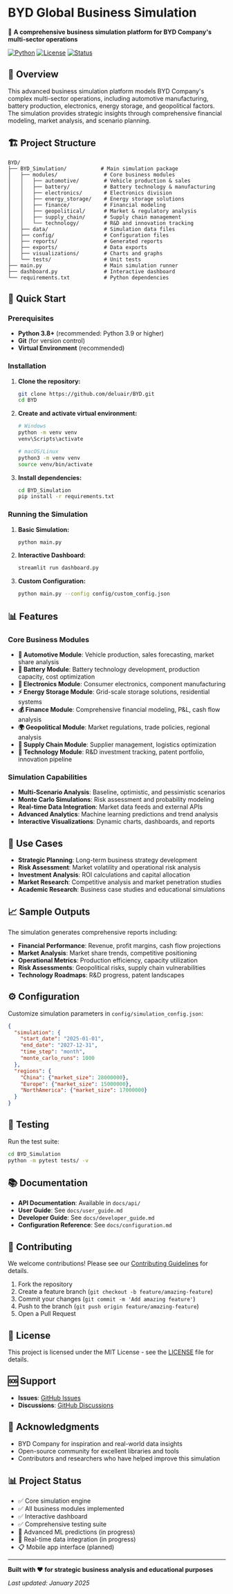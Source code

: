 # BYD Global Business Simulation

🚗 **A comprehensive business simulation platform for BYD Company's multi-sector operations**

[![Python](https://img.shields.io/badge/Python-3.8+-blue.svg)](https://python.org)
[![License](https://img.shields.io/badge/License-MIT-green.svg)](LICENSE)
[![Status](https://img.shields.io/badge/Status-Active-brightgreen.svg)](https://github.com/deluair/BYD)

## 🌟 Overview

This advanced business simulation platform models BYD Company's complex multi-sector operations, including automotive manufacturing, battery production, electronics, energy storage, and geopolitical factors. The simulation provides strategic insights through comprehensive financial modeling, market analysis, and scenario planning.

## 🏗️ Project Structure

```
BYD/
├── BYD_Simulation/           # Main simulation package
│   ├── modules/               # Core business modules
│   │   ├── automotive/        # Vehicle production & sales
│   │   ├── battery/           # Battery technology & manufacturing
│   │   ├── electronics/       # Electronics division
│   │   ├── energy_storage/    # Energy storage solutions
│   │   ├── finance/           # Financial modeling
│   │   ├── geopolitical/      # Market & regulatory analysis
│   │   ├── supply_chain/      # Supply chain management
│   │   └── technology/        # R&D and innovation tracking
│   ├── data/                  # Simulation data files
│   ├── config/                # Configuration files
│   ├── reports/               # Generated reports
│   ├── exports/               # Data exports
│   ├── visualizations/        # Charts and graphs
│   └── tests/                 # Unit tests
├── main.py                    # Main simulation runner
├── dashboard.py               # Interactive dashboard
└── requirements.txt           # Python dependencies
```

## 🚀 Quick Start

### Prerequisites

- **Python 3.8+** (recommended: Python 3.9 or higher)
- **Git** (for version control)
- **Virtual Environment** (recommended)

### Installation

1. **Clone the repository:**
   ```bash
   git clone https://github.com/deluair/BYD.git
   cd BYD
   ```

2. **Create and activate virtual environment:**
   ```bash
   # Windows
   python -m venv venv
   venv\Scripts\activate
   
   # macOS/Linux
   python3 -m venv venv
   source venv/bin/activate
   ```

3. **Install dependencies:**
   ```bash
   cd BYD_Simulation
   pip install -r requirements.txt
   ```

### Running the Simulation

1. **Basic Simulation:**
   ```bash
   python main.py
   ```

2. **Interactive Dashboard:**
   ```bash
   streamlit run dashboard.py
   ```

3. **Custom Configuration:**
   ```bash
   python main.py --config config/custom_config.json
   ```

## 📊 Features

### Core Business Modules

- **🚗 Automotive Module**: Vehicle production, sales forecasting, market share analysis
- **🔋 Battery Module**: Battery technology development, production capacity, cost optimization
- **📱 Electronics Module**: Consumer electronics, component manufacturing
- **⚡ Energy Storage Module**: Grid-scale storage solutions, residential systems
- **💰 Finance Module**: Comprehensive financial modeling, P&L, cash flow analysis
- **🌍 Geopolitical Module**: Market regulations, trade policies, regional analysis
- **🔗 Supply Chain Module**: Supplier management, logistics optimization
- **🔬 Technology Module**: R&D investment tracking, patent portfolio, innovation pipeline

### Simulation Capabilities

- **Multi-Scenario Analysis**: Baseline, optimistic, and pessimistic scenarios
- **Monte Carlo Simulations**: Risk assessment and probability modeling
- **Real-time Data Integration**: Market data feeds and external APIs
- **Advanced Analytics**: Machine learning predictions and trend analysis
- **Interactive Visualizations**: Dynamic charts, dashboards, and reports

## 🎯 Use Cases

- **Strategic Planning**: Long-term business strategy development
- **Risk Assessment**: Market volatility and operational risk analysis
- **Investment Analysis**: ROI calculations and capital allocation
- **Market Research**: Competitive analysis and market penetration studies
- **Academic Research**: Business case studies and educational simulations

## 📈 Sample Outputs

The simulation generates comprehensive reports including:

- **Financial Performance**: Revenue, profit margins, cash flow projections
- **Market Analysis**: Market share trends, competitive positioning
- **Operational Metrics**: Production efficiency, capacity utilization
- **Risk Assessments**: Geopolitical risks, supply chain vulnerabilities
- **Technology Roadmaps**: R&D progress, patent landscapes

## ⚙️ Configuration

Customize simulation parameters in `config/simulation_config.json`:

```json
{
  "simulation": {
    "start_date": "2025-01-01",
    "end_date": "2027-12-31",
    "time_step": "month",
    "monte_carlo_runs": 1000
  },
  "regions": {
    "China": {"market_size": 28000000},
    "Europe": {"market_size": 15000000},
    "NorthAmerica": {"market_size": 17000000}
  }
}
```

## 🧪 Testing

Run the test suite:

```bash
cd BYD_Simulation
python -m pytest tests/ -v
```

## 📚 Documentation

- **API Documentation**: Available in `docs/api/`
- **User Guide**: See `docs/user_guide.md`
- **Developer Guide**: See `docs/developer_guide.md`
- **Configuration Reference**: See `docs/configuration.md`

## 🤝 Contributing

We welcome contributions! Please see our [Contributing Guidelines](CONTRIBUTING.md) for details.

1. Fork the repository
2. Create a feature branch (`git checkout -b feature/amazing-feature`)
3. Commit your changes (`git commit -m 'Add amazing feature'`)
4. Push to the branch (`git push origin feature/amazing-feature`)
5. Open a Pull Request

## 📄 License

This project is licensed under the MIT License - see the [LICENSE](LICENSE) file for details.

## 🆘 Support

- **Issues**: [GitHub Issues](https://github.com/deluair/BYD/issues)
- **Discussions**: [GitHub Discussions](https://github.com/deluair/BYD/discussions)


## 🙏 Acknowledgments

- BYD Company for inspiration and real-world data insights
- Open-source community for excellent libraries and tools
- Contributors and researchers who have helped improve this simulation

## 📊 Project Status

- ✅ Core simulation engine
- ✅ All business modules implemented
- ✅ Interactive dashboard
- ✅ Comprehensive testing suite
- 🔄 Advanced ML predictions (in progress)
- 🔄 Real-time data integration (in progress)
- 📋 Mobile app interface (planned)

---

**Built with ❤️ for strategic business analysis and educational purposes**

*Last updated: January 2025*
